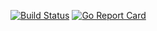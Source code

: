 [![Build Status](https://travis-ci.org/Sepuka/gocademy.svg?branch=master)](https://travis-ci.org/Sepuka/gocademy)
[![Go Report Card](https://goreportcard.com/badge/github.com/Sepuka/gocademy)](https://goreportcard.com/report/github.com/Sepuka/gocademy)